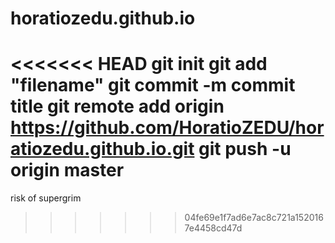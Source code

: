 # horatiozedu.github.io
<<<<<<< HEAD
git init
git add "filename"
git commit -m commit title
git remote add origin https://github.com/HoratioZEDU/horatiozedu.github.io.git
git push -u origin master
=======
risk of supergrim
>>>>>>> 04fe69e1f7ad6e7ac8c721a1520167e4458cd47d
